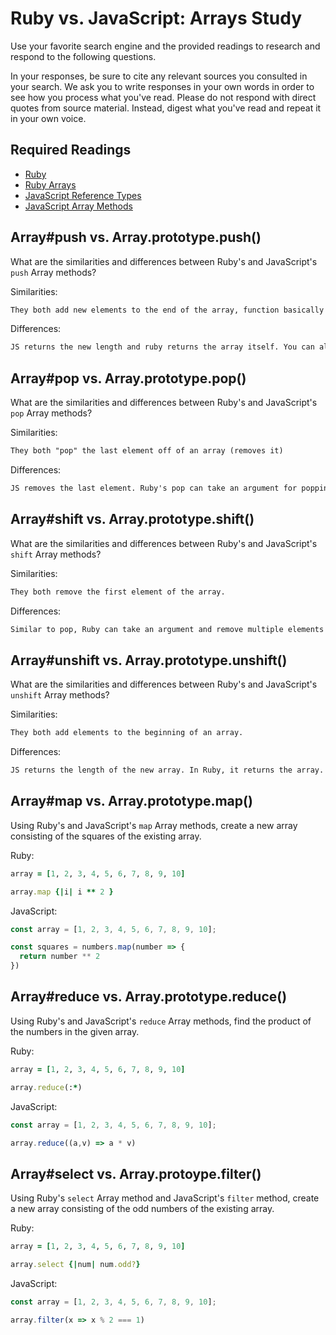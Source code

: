 # Ruby vs. JavaScript: Arrays Study

Use your favorite search engine and the provided readings to research and
respond to the following questions.

In your responses, be sure to cite any relevant sources you consulted in your
search. We ask you to write responses in your own words in order to see how you
process what you've read. Please do not respond with direct quotes from source
material. Instead, digest what you've read and repeat it in your own voice.

## Required Readings

-   [Ruby](https://github.com/ga-wdi-boston/ruby)
-   [Ruby Arrays](https://github.com/ga-wdi-boston/ruby-arrays)
-   [JavaScript Reference Types](https://github.com/ga-wdi-boston/js-reference-types)
-   [JavaScript Array Methods](https://github.com/ga-wdi-boston/js-array-methods)

## Array#push vs. Array.prototype.push()

What are the similarities and differences between Ruby's and JavaScript's `push`
Array methods?

Similarities:

```md
They both add new elements to the end of the array, function basically the same.
```

Differences:

```md
JS returns the new length and ruby returns the array itself. You can also use << with ruby to add elements which is a shortcut.
```

## Array#pop vs. Array.prototype.pop()

What are the similarities and differences between Ruby's and JavaScript's `pop`
Array methods?

Similarities:

```md
They both "pop" the last element off of an array (removes it)
```

Differences:

```md
JS removes the last element. Ruby's pop can take an argument for popping multiple values off the array, counting backwards from the end. Ruby also returns the removed array.
```

## Array#shift vs. Array.prototype.shift()

What are the similarities and differences between Ruby's and JavaScript's
`shift` Array methods?

Similarities:

```md
They both remove the first element of the array.
```

Differences:

```md
Similar to pop, Ruby can take an argument and remove multiple elements from the front of an array. JS only takes off the first element. Ruby also returns the removes array.
```

## Array#unshift vs. Array.prototype.unshift()

What are the similarities and differences between Ruby's and JavaScript's
`unshift` Array methods?

Similarities:

```md
They both add elements to the beginning of an array.
```

Differences:

```md
JS returns the length of the new array. In Ruby, it returns the array.
```

## Array#map vs. Array.prototype.map()

Using Ruby's and JavaScript's `map` Array methods, create a new array consisting
of the squares of the existing array.

Ruby:

```ruby
array = [1, 2, 3, 4, 5, 6, 7, 8, 9, 10]

array.map {|i| i ** 2 }
```

JavaScript:

```javascript
const array = [1, 2, 3, 4, 5, 6, 7, 8, 9, 10];

const squares = numbers.map(number => {
  return number ** 2
})
```

## Array#reduce vs. Array.prototype.reduce()

Using Ruby's and JavaScript's `reduce` Array methods, find the product of the
numbers in the given array.

Ruby:

```ruby
array = [1, 2, 3, 4, 5, 6, 7, 8, 9, 10]

array.reduce(:*)
```

JavaScript:

```javascript
const array = [1, 2, 3, 4, 5, 6, 7, 8, 9, 10];

array.reduce((a,v) => a * v)
```

## Array#select vs. Array.protoype.filter()

Using Ruby's `select` Array method and JavaScript's `filter` method, create a
new array consisting of the odd numbers of the existing array.

Ruby:

```ruby
array = [1, 2, 3, 4, 5, 6, 7, 8, 9, 10]

array.select {|num| num.odd?}
```

JavaScript:

```javascript
const array = [1, 2, 3, 4, 5, 6, 7, 8, 9, 10];

array.filter(x => x % 2 === 1)
```
